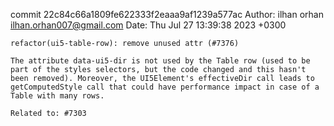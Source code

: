 commit 22c84c66a1809fe622333f2eaaa9af1239a577ac
Author: ilhan orhan <ilhan.orhan007@gmail.com>
Date:   Thu Jul 27 13:39:38 2023 +0300

    refactor(ui5-table-row): remove unused attr (#7376)
    
    The attribute data-ui5-dir is not used by the Table row (used to be part of the styles selectors, but the code changed and this hasn't been removed). Moreover, the UI5Element's effectiveDir call leads to getComputedStyle call that could have performance impact in case of a Table with many rows.
    
    Related to: #7303
